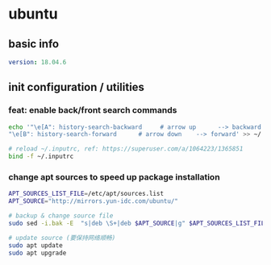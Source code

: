 # ubuntu

## basic info 

```yaml
version: 18.04.6
```

## init configuration / utilities

### feat: enable back/front search commands

```sh
echo '"\e[A": history-search-backward     # arrow up      --> backward
"\e[B": history-search-forward      # arrow down    --> forward' >> ~/.inputrc

# reload ~/.inputrc, ref: https://superuser.com/a/1064223/1365851
bind -f ~/.inputrc
```

### change apt sources to speed up package installation

```sh
APT_SOURCES_LIST_FILE=/etc/apt/sources.list
APT_SOURCE="http://mirrors.yun-idc.com/ubuntu/"

# backup & change source file
sudo sed -i.bak -E  "s|deb \S+|deb $APT_SOURCE|g" $APT_SOURCES_LIST_FILE

# update source (要保持网络顺畅)
sudo apt update
sudo apt upgrade
``` 